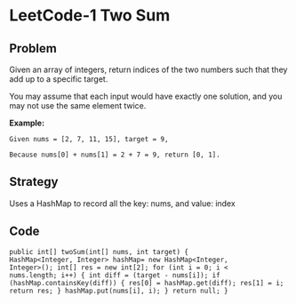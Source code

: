 # LeetCode-1 Two Sum

## Problem ##

Given an array of integers, return indices of the two numbers such that they add up to a specific target.

You may assume that each input would have exactly one solution, and you may not use the same element twice.

**Example:** 

`Given nums = [2, 7, 11, 15], target = 9,`

`Because nums[0] + nums[1] = 2 + 7 = 9, return [0, 1].`

## Strategy ##

Uses a HashMap to record all the key: nums, and value: index

## Code ##

<code>public int[] twoSum(int[] nums, int target) {
        HashMap<Integer, Integer> hashMap= new HashMap<Integer, Integer>();
        int[] res = new int[2];
        for (int i = 0; i < nums.length; i++) {
            int diff = (target - nums[i]);
            if  (hashMap.containsKey(diff)) {
                res[0] = hashMap.get(diff);
                res[1] = i;
                return res;
            }
            hashMap.put(nums[i], i);
        }
        return null;
    }</code>